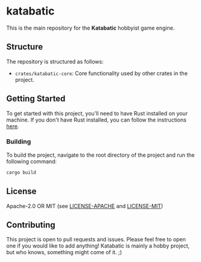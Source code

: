 # katabatic

This is the main repository for the **Katabatic** hobbyist game engine.

## Structure

The repository is structured as follows:

- `crates/katabatic-core`: Core functionality used by other crates in the project.

## Getting Started

To get started with this project, you'll need to have Rust installed on your machine. If you don't have Rust installed, you can follow the instructions [here](https://www.rust-lang.org/tools/install).

### Building

To build the project, navigate to the root directory of the project and run the following command:

```bash
cargo build
```

## License

Apache-2.0 OR MIT (see [LICENSE-APACHE](LICENSE_APACHE) and [LICENSE-MIT](LICENSE-MIT))

## Contributing

This project is open to pull requests and issues. Please feel free to open one if you would like to add anything! Katabatic is mainly a hobby project, but who knows, something might come of it. ;)
